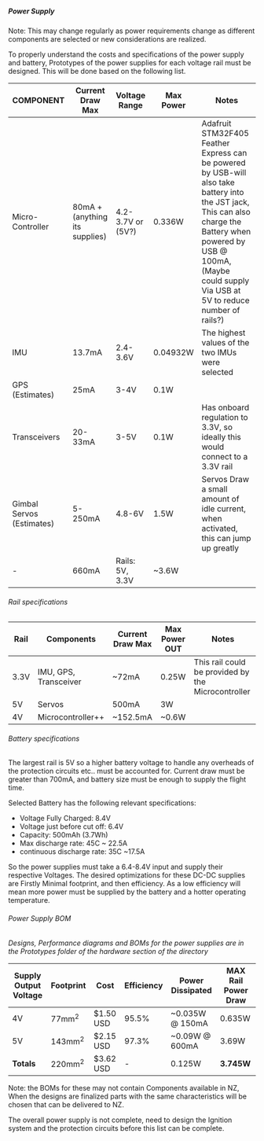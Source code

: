 ##### Power Supply
Note: This may change regularly as power requirements change as different components are selected or new considerations are realized.

To properly understand the costs and specifications of the power supply and battery, Prototypes of the power supplies for each voltage rail must be designed. This will be done based on the following list.

| COMPONENT | Current Draw Max  | Voltage Range | Max Power |Notes|
|---------|----------|----|---------------|---|
|Micro-Controller|80mA + (anything its supplies)| 4.2-3.7V or (5V?)|0.336W|Adafruit STM32F405 Feather Express can be powered by USB-will also take battery into the JST jack, This can also charge the Battery when powered by USB @ 100mA, (Maybe could supply Via USB at 5V to reduce number of rails?)|
|IMU|13.7mA|2.4-3.6V|0.04932W|The highest values of the two IMUs were selected|
|GPS (Estimates)|25mA|3-4V|0.1W||
|Transceivers|20-33mA|3-5V|0.1W|Has onboard regulation to 3.3V, so ideally this would connect to a 3.3V rail|
|Gimbal Servos (Estimates)|5-250mA|4.8-6V|1.5W|Servos Draw a small amount of idle current, when activated, this can jump up greatly|
|-|660mA| Rails: 5V, 3.3V | ~3.6W|


###### Rail specifications
| Rail |Components| Current Draw Max  | Max Power OUT |Notes|
|---------|--|----------|-------|---|
|3.3V|IMU, GPS, Transceiver|~72mA|0.25W|This rail could be provided by the Microcontroller|
|5V|Servos|500mA|3W||
|4V|Microcontroller++|~152.5mA|~0.6W||

###### Battery specifications
The largest rail is 5V so a higher battery voltage to handle any overheads of the protection circuits etc.. must be accounted for. Current draw must be greater than 700mA, and battery size must be enough to supply the flight time.

Selected Battery has the following relevant specifications:
- Voltage Fully Charged: 8.4V
- Voltage just before cut off: 6.4V
- Capacity: 500mAh (3.7Wh)
- Max discharge rate: 45C ~ 22.5A
- continuous discharge rate: 35C ~17.5A

So the power supplies must take a 6.4-8.4V input and supply their respective Voltages.
The desired optimizations for these DC-DC supplies are Firstly Minimal footprint, and then efficiency. As a low efficiency will mean more power must be supplied by the battery and a hotter operating temperature.

###### Power Supply BOM
*Designs, Performance diagrams and BOMs for the power supplies are in the Prototypes folder of the hardware section of the directory*

|Supply Output Voltage | Footprint | Cost | Efficiency | Power Dissipated | MAX Rail Power Draw |
|---|---|---|---|---|---|
|4V|77mm<sup>2</sup>|$1.50 USD|95.5%|~0.035W @ 150mA| 0.635W|
|5V|143mm<sup>2</sup>|$2.15 USD|97.3%|~0.09W @ 600mA| 3.69W |
|**Totals**|220mm<sup>2</sup>|$3.62 USD|-|0.125W|**3.745W**|

Note: the BOMs for these may not contain Components available in NZ, When the designs are finalized parts with the same characteristics will be chosen that can be delivered to NZ.

The overall power supply is not complete, need to design the Ignition system and the protection circuits before this list can be complete.
